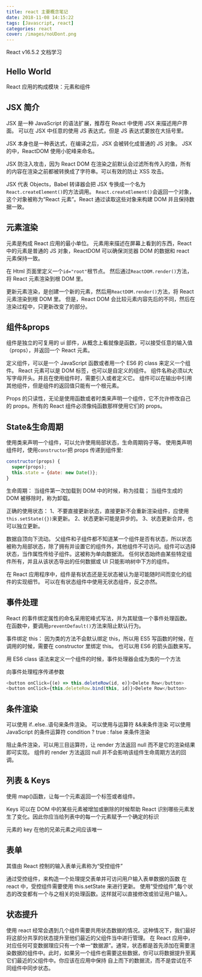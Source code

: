 ```yaml
---
title: react 主要概念笔记
date: 2018-11-08 14:15:22
tags: [Javascript, react]
categories: react
cover: /images/noUDont.png
---
```


React v16.5.2 文档学习

## Hello World

React 应用的构成模块：元素和组件

## JSX 简介

JSX 是一种 JavaScript 的语法扩展，推荐在 React 中使用 JSX 来描述用户界面。
可以在 JSX 中任意的使用 JS 表达式，但是 JS 表达式要放在大括号里。

JSX 本身也是一种表达式，在编译之后，JSX 会被转化成普通的 JS 对象。
JSX 的中，ReactDOM 使用小驼峰来命名。

JSX 防注入攻击，因为 React DOM 在渲染之前默认会过滤所有传入的值，所有的内容在渲染之前都被转换成了字符串。可以有效的防止 XSS 攻击。

JSX 代表 Objects，Babel 转译器会把 JSX 专换成一个名为`React.createElement()`的方法调用。
`React.createElement()`会返回一个对象，这个对象被称为“React 元素”。React 通过读取这些对象来构建 DOM 并且保持数据一致。

## 元素渲染

元素是构成 React 应用的最小单位。
元素用来描述在屏幕上看到的东西，React 中的元素是普通的 JS 对象，ReactDOM 可以确保浏览器 DOM 的数据和 react 元素保持一致。

在 Html 页面里定义一个`id="root"`根节点。
然后通过`ReactDOM.render()`方法，将 React 元素渲染到根 DOM 里。

更新元素渲染，是创建一个新的元素，然后用`ReactDOM.render()`方法，将 React 元素渲染到根 DOM 里。
但是，React DOM 会比较元素内容先后的不同，然后在渲染过程中，只更新改变了的部分。

## 组件&props

组件是独立的可复用的 ui 部件，从概念上看就像是函数，可以接受任意的输入值（props），并返回一个 React 元素。

定义组件，可以是一个 JavaScript 函数或者用一个 ES6 的 class 来定义一个组件。
React 元素可以是 DOM 标签，也可以是自定义的组件。
组件名称必须以大写字母开头。并且在使用组件时，需要引入或者定义它。
组件可以在输出中引用其他组件，但是组件的返回值只能有一个根元素。

Props 的只读性，无论是使用函数或者时类来声明一个组件，它不允许修改自己的 props。所有的 React 组件必须像纯函数那样使用它们的 props。

## State&生命周期

使用类来声明一个组件，可以允许使用局部状态，生命周期钩子等。
使用类声明组件时，使用`constructor`把 props 传递到组件里:

```javascript
constructor(props) {
  super(props);
  this.state = {date: new Date()};
}
```

生命周期：
当组件第一次加载到 DOM 中的时候，称为挂载；
当组件生成的 DOM 被移除时，称为卸载。

正确的使用状态：
1、不要直接更新状态，直接更新不会重新渲染组件，应使用`this.setState({})`来更新。
2、状态更新可能是异步的。
3、状态更新合并，也可以独立更新。

数据自顶向下流动。
父组件和子组件都不知道某一个组件是否有状态，所以状态被称为局部状态，除了拥有并设置它的组件外，其他组件不可访问。组件可以选择状态，当作属性传给子组件。这被称为单向数据流。
任何状态始终由某些特定组件所有，并且从该状态导出的任何数据或 UI 只能影响树中下方的组件。

在 React 应用程序中，组件是有状态还是无状态被认为是可能随时间而变化的组件的实现细节。 可以在有状态组件中使用无状态组件，反之亦然。

## 事件处理

React 的事件绑定属性的命名采用驼峰式写法，并为其赋值一个事件处理函数。
在函数中，要调用`preventDefault()`方法来阻止默认行为。

事件绑定 this：
因为类的方法不会默认绑定 this，所以用 ES5 写函数的时候，在调用的时候，需要在 constructor 里绑定 this。
也可以用 ES6 的箭头函数来写。

用 ES6 class 语法来定义一个组件的时候，事件处理器会成为类的一个方法

向事件处理程序传递参数

```js
<button onClick={(e) => this.deleteRow(id, e)}>Delete Row</button>
<button onClick={this.deleteRow.bind(this, id)}>Delete Row</button>
```

## 条件渲染

可以使用 if..else..语句来条件渲染。
可以使用与运算符 &&来条件渲染
可以使用 JavaScript 的条件运算符 condition ? true : false 来条件渲染

阻止条件渲染，可以用三目运算符，让 render 方法返回 null 而不是它的渲染结果即可实现。
组件的 render 方法返回 null 并不会影响该组件生命周期方法的回调。

## 列表 & Keys

使用 map()函数，让每一个元素返回一个标签或者组件。

Keys 可以在 DOM 中的某些元素被增加或删除的时候帮助 React 识别哪些元素发生了变化。因此你应当给列表中的每一个元素赋予一个确定的标识

元素的 key 在他的兄弟元素之间应该唯一

## 表单

其值由 React 控制的输入表单元素称为“受控组件”

通过受控组件，来构造一个处理提交表单并可访问用户输入表单数据的函数
在 react 中，受控组件需要使用 this.setState 来进行更新。
使用”受控组件”,每个状态的改变都有一个与之相关的处理函数。这样就可以直接修改或验证用户输入。

## 状态提升

使用 react 经常会遇到几个组件需要共用状态数据的情况。这种情况下，我们最好将这部分共享的状态提升至他们最近的父组件当中进行管理。
在 React 应用中，对应任何可变数据理应只有一个单一“数据源”。通常，状态都是首先添加在需要渲染数据的组件中。此时，如果另一个组件也需要这些数据，你可以将数据提升至离它们最近的父组件中。你应该在应用中保持 自上而下的数据流，而不是尝试在不同组件中同步状态。

